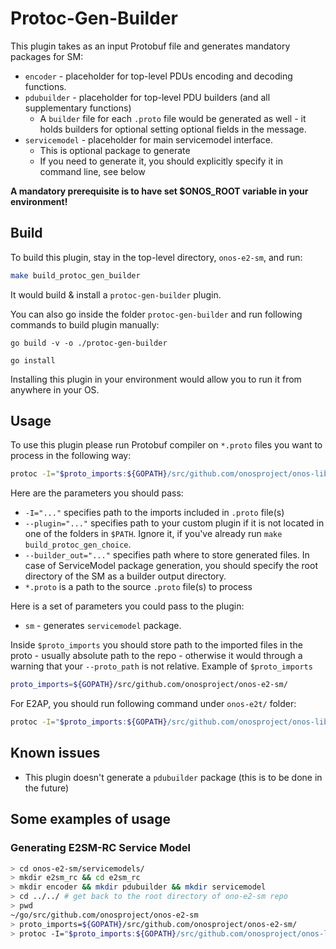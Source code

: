 <!--
SPDX-FileCopyrightText: 2019-present Open Networking Foundation <info@opennetworking.org>

SPDX-License-Identifier: Apache-2.0
-->

# Protoc-Gen-Builder
This plugin takes as an input Protobuf file and generates mandatory packages for SM:
* `encoder` - placeholder for top-level PDUs encoding and decoding functions.
* `pdubuilder` - placeholder for top-level PDU builders (and all supplementary functions)
  * A `builder` file for each `.proto` file would be generated as well - it holds builders for optional setting optional fields in the message.
* `servicemodel` - placeholder for main servicemodel interface.
  * This is optional package to generate
  * If you need to generate it, you should explicitly specify it in command line, see below

**A mandatory prerequisite is to have set $ONOS_ROOT variable in your environment!** 

## Build
To build this plugin, stay in the top-level directory, `onos-e2-sm`, and run:

```bash
make build_protoc_gen_builder
```

It would build & install a `protoc-gen-builder` plugin.

You can also go inside the folder `protoc-gen-builder` and run following commands to build plugin manually:

`go build -v -o ./protoc-gen-builder`

`go install`

Installing this plugin in your environment would allow you to run it from anywhere in your OS.

## Usage
To use this plugin please run Protobuf compiler on `*.proto` files you want to process in the following way:

```bash
protoc -I="$proto_imports:${GOPATH}/src/github.com/onosproject/onos-lib-go/api" --proto_path="servicemodels/" --builder_out="sm=true:servicemodels/e2sm_kpm_v2_go/" servicemodels/e2sm_kpm_v2_go/v2/e2sm_kpm_v2_go.proto
```

Here are the parameters you should pass:
- `-I="..."` specifies path to the imports included in `.proto` file(s)
- `--plugin="..."` specifies path to your custom plugin if it is not located in one of the folders in `$PATH`. Ignore it, if you've already run `make build_protoc_gen_choice`.
- `--builder_out="..."` specifies path where to store generated files. In case of ServiceModel package generation, you should specify the root directory of the SM as a builder output directory.
- `*.proto` is a path to the source `.proto` file(s) to process

Here is a set of parameters you could pass to the plugin:
- `sm` - generates `servicemodel` package.

Inside `$proto_imports` you should store path to the imported files in the proto - usually absolute path to the repo - 
otherwise it would through a warning that your `--proto_path` is not relative. 
Example of `$proto_imports`
```bash
proto_imports=${GOPATH}/src/github.com/onosproject/onos-e2-sm/
```

For E2AP, you should run following command under `onos-e2t/` folder:
```bash
protoc -I="$proto_imports:${GOPATH}/src/github.com/onosproject/onos-lib-go/api:${GOPATH}/src/github.com/onosproject/onos-e2t/api" --proto_path="api/" --builder_out="sm=false:pkg/southbound/e2ap/" e2ap/v2/e2ap_pdu_descriptions.proto e2ap/v2/e2ap_pdu_contents.proto e2ap/v2/e2ap_ies.proto e2ap/v2/e2ap_containers.proto e2ap/v2/e2ap_constants.proto e2ap/v2/e2ap_commondatatypes.proto
```
## Known issues
* This plugin doesn't generate a `pdubuilder` package (this is to be done in the future)

## Some examples of usage

### Generating E2SM-RC Service Model
```bash
> cd onos-e2-sm/servicemodels/
> mkdir e2sm_rc && cd e2sm_rc
> mkdir encoder && mkdir pdubuilder && mkdir servicemodel
> cd ../../ # get back to the root directory of ono-e2-sm repo
> pwd
~/go/src/github.com/onosproject/onos-e2-sm
> proto_imports=${GOPATH}/src/github.com/onosproject/onos-e2-sm/
> protoc -I="$proto_imports:${GOPATH}/src/github.com/onosproject/onos-lib-go/api" --proto_path="servicemodels/" --builder_out="sm=true:servicemodels/e2sm_rc/" servicemodels/e2sm_rc/v1/e2sm_common_ies.proto servicemodels/e2sm_rc/v1/e2sm_rc.proto
```


